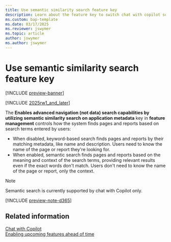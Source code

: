 ```yaml
---
title: Use semantic similarity search feature key
description: Learn about the feature key to switch chat with copilot so that it uses semantic search.
ms.custom: bap-template
ms.date: 03/17/2025
ms.reviewer: jswymer
ms.topic: article
author: jswymer
ms.author: jswymer
---
```

# Use semantic similarity search feature key

[!INCLUDE [preview-banner](~/../shared-content/shared/preview-includes/preview-banner.md)]

[!INCLUDE [2025rw1_and_later](includes/2025rw1_and_later.md)]

The **Enables advanced navigation (not data) search capabilities by utilizing semantic similarity search on application metadata** key in **feature management** controls how the system finds pages and reports based on search terms entered by users:

- When disabled, keyword-based search finds pages and reports by their matching metadata, like name and description. Users need to know the name of the page or report they're looking for.
- When enabled, semantic search finds pages and reports based on the meaning and context of the search terms, providing relevant results even if the exact words don't match. Users don't need to know the name of the page or report, only the context.

> [!NOTE]
> Semantic search is currently supported by chat with Copilot only.

[!INCLUDE [preview-note-d365](~/../shared-content/shared/preview-includes/preview-note-d365.md)]

## Related information

[Chat with Copilot](/dynamics365/business-central/chat-with-copilot)  
[Enabling upcoming features ahead of time](/dynamics365/business-central/dev-itpro/administration/feature-management)  
